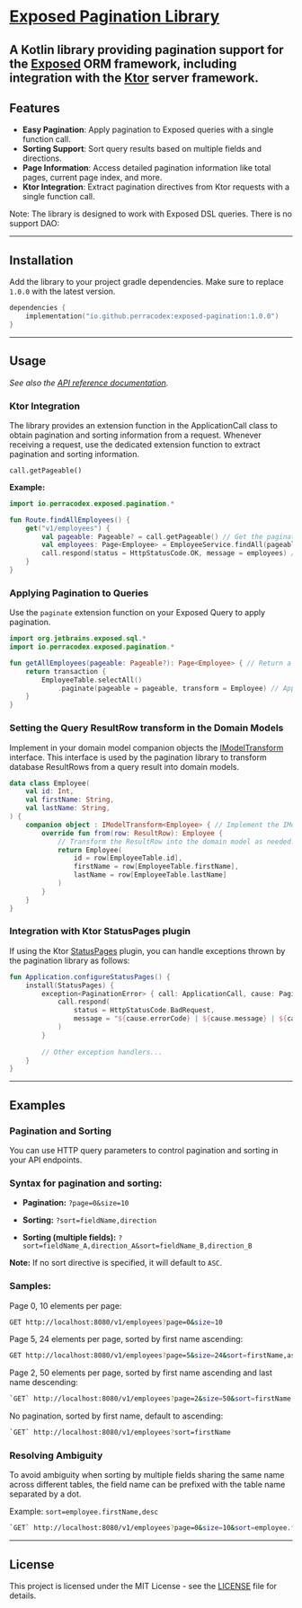 # [Exposed Pagination Library](https://github.com/perracodex/exposed-pagination)

A Kotlin library providing pagination support for the [Exposed](https://github.com/JetBrains/Exposed) ORM framework,
including integration with the [Ktor](https://ktor.io/) server framework.
---
## Features

- **Easy Pagination**: Apply pagination to Exposed queries with a single function call.
- **Sorting Support**: Sort query results based on multiple fields and directions.
- **Page Information**: Access detailed pagination information like total pages, current page index, and more.
- **Ktor Integration**: Extract pagination directives from Ktor requests with a single function call.

Note: The library is designed to work with Exposed DSL queries. There is no support DAO:

---
## Installation

Add the library to your project gradle dependencies. Make sure to replace `1.0.0` with the latest version.

```kotlin
dependencies {
    implementation("io.github.perracodex:exposed-pagination:1.0.0")
}
```

---
## Usage

_See also the [API reference documentation](https://www.javadoc.io/doc/io.github.perracodex/exposed-pagination/latest/-exposed-pagination/io.perracodex.exposed.pagination/index.html)._

### Ktor Integration

The library provides an extension function in the ApplicationCall class to obtain pagination and sorting information from a request.
Whenever receiving a request, use the dedicated extension function to extract pagination and sorting information.

`call.getPageable()`

**Example:**
```kotlin   
import io.perracodex.exposed.pagination.*

fun Route.findAllEmployees() {
    get("v1/employees") {
        val pageable: Pageable? = call.getPageable() // Get the pagination directives, (if any).
        val employees: Page<Employee> = EmployeeService.findAll(pageable)
        call.respond(status = HttpStatusCode.OK, message = employees) // Respond with a Page object.
    }
}
```

### Applying Pagination to Queries

Use the `paginate` extension function on your Exposed Query to apply pagination.

```kotlin
import org.jetbrains.exposed.sql.*
import io.perracodex.exposed.pagination.*

fun getAllEmployees(pageable: Pageable?): Page<Employee> { // Return a Page object.
    return transaction {
        EmployeeTable.selectAll()
            .paginate(pageable = pageable, transform = Employee) // Apply pagination to the query.
    }
}
```

### Setting the Query ResultRow transform in the Domain Models

Implement in your domain model companion objects the [IModelTransform](./src/main/kotlin/io/perracodex/exposed/pagination/IModelTransform.kt) interface.
This interface is used by the pagination library to transform database ResultRows from a query result into domain models.

```kotlin
data class Employee(
    val id: Int,
    val firstName: String,
    val lastName: String,
) {
    companion object : IModelTransform<Employee> { // Implement the IModelTransform interface.
        override fun from(row: ResultRow): Employee {
            // Transform the ResultRow into the domain model as needed.
            return Employee(
                id = row[EmployeeTable.id],
                firstName = row[EmployeeTable.firstName],
                lastName = row[EmployeeTable.lastName]
            )
        }
    }
}
```
### Integration with Ktor StatusPages plugin

If using the Ktor [StatusPages](https://ktor.io/docs/server-status-pages.html) plugin, you can handle exceptions thrown by the pagination library
as follows:

```kotlin
fun Application.configureStatusPages() {
    install(StatusPages) {
        exception<PaginationError> { call: ApplicationCall, cause: PaginationError ->
            call.respond(
                status = HttpStatusCode.BadRequest,
                message = "${cause.errorCode} | ${cause.message} | ${cause.reason ?: ""}"
            )
        }
        
        // Other exception handlers...
    }
}
```

---
## Examples

### Pagination and Sorting

You can use HTTP query parameters to control pagination and sorting in your API endpoints.

### Syntax for pagination and sorting:

- **Pagination:** `?page=0&size=10`

- **Sorting:** `?sort=fieldName,direction`

- **Sorting (multiple fields):** `?sort=fieldName_A,direction_A&sort=fieldName_B,direction_B`

**Note:** If no sort directive is specified, it will default to `ASC`.

### Samples:
Page 0, 10 elements per page:
```bash
GET http://localhost:8080/v1/employees?page=0&size=10
```
Page 5, 24 elements per page, sorted by first name ascending:
```bash
GET http://localhost:8080/v1/employees?page=5&size=24&sort=firstName,asc
```
Page 2, 50 elements per page, sorted by first name ascending and last name descending:
```bash
`GET` http://localhost:8080/v1/employees?page=2&size=50&sort=firstName,asc&sort=lastName,desc
```
No pagination, sorted by first name, default to ascending:
```bash
`GET` http://localhost:8080/v1/employees?sort=firstName
```

### Resolving Ambiguity

To avoid ambiguity when sorting by multiple fields sharing the same name across different tables,
the field name can be prefixed with the table name separated by a dot.

Example: `sort=employee.firstName,desc`

```bash
`GET` http://localhost:8080/v1/employees?page=0&size=10&sort=employee.firstName,asc&sort=managers.firstName,desc
```

---
## License
This project is licensed under the MIT License - see the [LICENSE](LICENSE) file for details.
